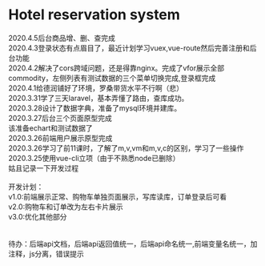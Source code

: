 # Hotel reservation system

2020.4.5后台商品增、删、查完成<br>
2020.4.3登录状态有点眉目了，最近计划学习vuex,vue-route然后完善注册和后台功能<br>
2020.4.2解决了cors跨域问题，还是得靠nginx。完成了vfor展示全部commodity，左侧列表有测试数据的三个菜单切换完成,登录框完成<br>
2020.4.1给德润铺好了环境，罗桑带货水平不行啊（悲）<br>
2020.3.31学了三天laravel，基本弄懂了路由，查库成功。<br>
2020.3.28设计了数据字典，准备了mysql环境并建库。<br>
2020.3.27后台三个页面原型完成<br>
该准备echart和测试数据了<br>
2020.3.26前端用户展示原型完成<br>
2020.3.26学习了前11课时，了解了m,v,vm和m,v,c的区别，学习了一些操作<br>
2020.3.25使用vue-cli立项（由于不熟悉node已删除）<br>
姑且记录一下开发过程<br>
<br>
开发计划：<br>
v1.0:前端展示正常、购物车单独页面展示，写库读库，订单登录后可看<br>
v2.0:购物车和订单改为左右卡片展示<br>
v3.0:优化其他部分<br>
<br>
<br>
待办：后端api文档，后端api返回值统一，后端api命名统一,前端变量名统一，加注释，js分离，错误提示
